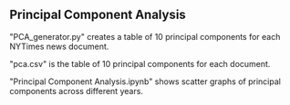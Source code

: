 ## Principal Component Analysis ##

"PCA_generator.py" creates a table of 10 principal components for each NYTimes news document.

"pca.csv" is the table of 10 principal components for each document.

"Principal Component Analysis.ipynb" shows scatter graphs of principal components across different years.
